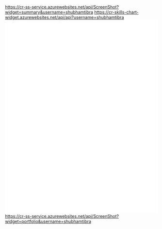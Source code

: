 https://cr-ss-service.azurewebsites.net/api/ScreenShot?widget=summary&username=shubhamtibra
https://cr-skills-chart-widget.azurewebsites.net/api/api?username=shubhamtibra
![Metrics](/github-metrics.svg)
https://cr-ss-service.azurewebsites.net/api/ScreenShot?widget=portfolio&username=shubhamtibra
